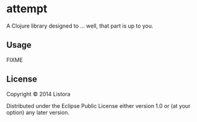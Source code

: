 # attempt

A Clojure library designed to ... well, that part is up to you.

## Usage

FIXME

## License

Copyright © 2014 Listora

Distributed under the Eclipse Public License either version 1.0 or (at
your option) any later version.
